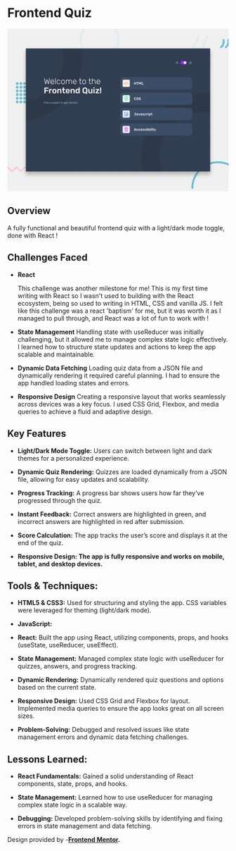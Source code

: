 # Frontend Quiz

![DESIGN-IMG](preview.jpg)

## Overview

A fully functional and beautiful frontend quiz with a light/dark mode toggle, done with React !

## Challenges Faced

- **React**  

  This challenge was another milestone for me! This is my first time writing with React so I wasn't used to building with the React ecosystem, being so used to writing in HTML, CSS and vanilla JS. I felt like this challenge was a react 'baptism' for me, but it was worth it as I managed to pull through, and React was a lot of fun to work with !

- **State Management**
    Handling state with useReducer was initially challenging, but it allowed me to manage complex state logic effectively. I learned how to structure state updates and actions to keep the app scalable and maintainable.

- **Dynamic Data Fetching**
Loading quiz data from a JSON file and dynamically rendering it required careful planning. I had to ensure the app handled loading states and errors.

- **Responsive Design**
Creating a responsive layout that works seamlessly across devices was a key focus. I used CSS Grid, Flexbox, and media queries to achieve a fluid and adaptive design.

## Key Features
- **Light/Dark Mode Toggle:** Users can switch between light and dark themes for a personalized experience.

- **Dynamic Quiz Rendering:** Quizzes are loaded dynamically from a JSON file, allowing for easy updates and scalability.

- **Progress Tracking:** A progress bar shows users how far they’ve progressed through the quiz.

- **Instant Feedback:** Correct answers are highlighted in green, and incorrect answers are highlighted in red after submission.

- **Score Calculation:** The app tracks the user’s score and displays it at the end of the quiz.

- **Responsive Design: The app is fully responsive and works on mobile, tablet, and desktop devices.**

## Tools & Techniques:

- **HTML5 & CSS3:** Used for structuring and styling the app. CSS variables were leveraged for theming (light/dark mode).

- **JavaScript:**

- **React:** Built the app using React, utilizing components, props, and hooks (useState, useReducer, useEffect).

 - **State Management:** Managed complex state logic with useReducer for quizzes, answers, and progress tracking.

 - **Dynamic Rendering:** Dynamically rendered quiz questions and options based on the current state.

 - **Responsive Design:** Used CSS Grid and Flexbox for layout. Implemented media queries to ensure the app looks great on all screen sizes.

- **Problem-Solving:** Debugged and resolved issues like state management errors and dynamic data fetching challenges.

## Lessons Learned:

- **React Fundamentals:** Gained a solid understanding of React components, state, props, and hooks.

- **State Management:** Learned how to use useReducer for managing complex state logic in a scalable way.

- **Debugging:** Developed problem-solving skills by identifying and fixing errors in state management and data fetching.

Design provided by -**[Frontend Mentor](https://www.frontendmentor.io/challenges/frontend-quiz-app-BE7xkzXQnU).**
